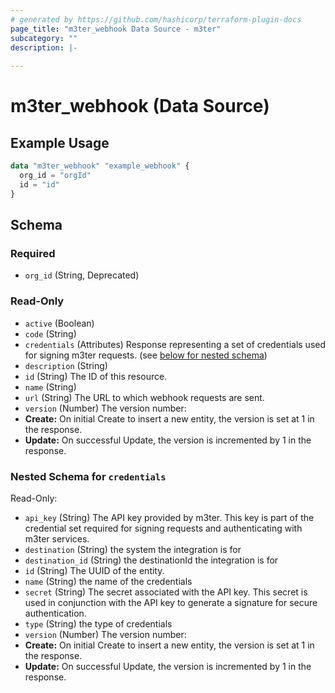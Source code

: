 ```yaml
---
# generated by https://github.com/hashicorp/terraform-plugin-docs
page_title: "m3ter_webhook Data Source - m3ter"
subcategory: ""
description: |-
  
---
```


# m3ter_webhook (Data Source)



## Example Usage

```terraform
data "m3ter_webhook" "example_webhook" {
  org_id = "orgId"
  id = "id"
}
```

<!-- schema generated by tfplugindocs -->
## Schema

### Required

- `org_id` (String, Deprecated)

### Read-Only

- `active` (Boolean)
- `code` (String)
- `credentials` (Attributes) Response representing a set of credentials used for signing m3ter requests. (see [below for nested schema](#nestedatt--credentials))
- `description` (String)
- `id` (String) The ID of this resource.
- `name` (String)
- `url` (String) The URL to which webhook requests are sent.
- `version` (Number) The version number:
- **Create:** On initial Create to insert a new entity, the version is set at 1 in the response.
- **Update:** On successful Update, the version is incremented by 1 in the response.

<a id="nestedatt--credentials"></a>
### Nested Schema for `credentials`

Read-Only:

- `api_key` (String) The API key provided by m3ter. This key is part of the credential set required for signing requests and authenticating with m3ter services.
- `destination` (String) the system the integration is for
- `destination_id` (String) the destinationId the integration is for
- `id` (String) The UUID of the entity.
- `name` (String) the name of the credentials
- `secret` (String) The secret associated with the API key. This secret is used in conjunction with the API key to generate a signature for secure authentication.
- `type` (String) the type of credentials
- `version` (Number) The version number:
- **Create:** On initial Create to insert a new entity, the version is set at 1 in the response.
- **Update:** On successful Update, the version is incremented by 1 in the response.
